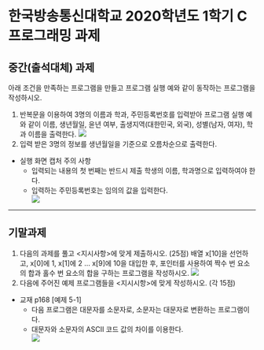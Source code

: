 
# 한국방송통신대학교 2020학년도 1학기 C 프로그래밍 과제
## 중간(출석대체) 과제
아래 조건을 만족하는 프로그램을 만들고 프로그램 실행 예와 같이 동작하는 프로그램을 작성하시오.
 1. 반복문을 이용하여 3명의 이름과 학과, 주민등록번호를 입력받아 프로그램 실행 예와 같이 이름, 생년월일, 윤년 여부, 출생지역(대한민국, 외국), 성별(남자, 여자), 학과 이름을 출력한다.
 <img src="https://i.ibb.co/XjHgBQs/01.png"><br>
 2. 입력 받은 3명의 정보를 생년월일을 기준으로 오름차순으로 출력한다.<br>
   * 실행 화면 캡처 주의 사항<br>
     * 입력되는 내용의 첫 번째는 반드시 제출 학생의 이름, 학과명으로 입력하여야 한다.<br>
     * 입력하는 주민등록번호는 임의의 값을 입력한다.<br>
       <img src="https://i.ibb.co/XZtXj4W/02.png"><p>
------
## 기말과제
1. 다음의 과제를 풀고 <지시사항>에 맞게 제출하시오. (25점)
   배열 x[10]을 선언하고, x[0]에 1, x[1]에 2 … x[9]에 10을 대입한 후, 포인터를 사용하여 짝수 번 요소의 합과 홀수 번 요소의 합을 구하는 프로그램을 작성하시오.
   <img src="https://i.ibb.co/KmRtM6T/final1.jpg"><br>
2. 다음에 주어진 예제 프로그램들을 <지시시항>에 맞게 작성하시오. (각 15점)<br>
 * 교재 p168 [예제 5-1] <br>
   * 다음 프로그램은 대문자를 소문자로, 소문자는 대문자로 변환하는 프로그램이다.<br>
   * 대문자와 소문자의 ASCII 코드 값의 차이를 이용한다.<br>
     <img src="https://i.ibb.co/y5G1C2g/final2-1.jpg"><br>

